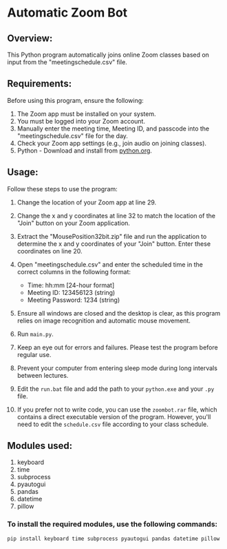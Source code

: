 # Automatic Zoom Bot

## **Overview:**
This Python program automatically joins online Zoom classes based on input from the "meetingschedule.csv" file.

## **Requirements:**

Before using this program, ensure the following:

1. The Zoom app must be installed on your system.
2. You must be logged into your Zoom account.
3. Manually enter the meeting time, Meeting ID, and passcode into the "meetingschedule.csv" file for the day.
4. Check your Zoom app settings (e.g., join audio on joining classes).
5. Python - Download and install from [python.org](https://www.python.org/downloads/).

## **Usage:**

Follow these steps to use the program:

1. Change the location of your Zoom app at line 29.
2. Change the x and y coordinates at line 32 to match the location of the "Join" button on your Zoom application.
3. Extract the "MousePosition32bit.zip" file and run the application to determine the x and y coordinates of your "Join" button. Enter these coordinates on line 20.
4. Open "meetingschedule.csv" and enter the scheduled time in the correct columns in the following format:

   * Time: hh:mm [24-hour format]
   * Meeting ID: 123456123 (string)
   * Meeting Password: 1234 (string)

5. Ensure all windows are closed and the desktop is clear, as this program relies on image recognition and automatic mouse movement.
6. Run `main.py`.
7. Keep an eye out for errors and failures. Please test the program before regular use.
8. Prevent your computer from entering sleep mode during long intervals between lectures.
9. Edit the `run.bat` file and add the path to your `python.exe` and your `.py` file.
10. If you prefer not to write code, you can use the `zoombot.rar` file, which contains a direct executable version of the program. However, you'll need to edit the `schedule.csv` file according to your class schedule.

## **Modules used:**
1. keyboard
2. time
3. subprocess
4. pyautogui
5. pandas
6. datetime
7. pillow
   
### To install the required modules, use the following commands:

```bash
pip install keyboard time subprocess pyautogui pandas datetime pillow
